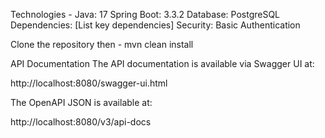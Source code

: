 Technologies - 
Java: 17
Spring Boot: 3.3.2
Database: PostgreSQL
Dependencies: [List key dependencies]
Security: Basic Authentication

Clone the repository then - 
mvn clean install


API Documentation
The API documentation is available via Swagger UI at:

http://localhost:8080/swagger-ui.html

The OpenAPI JSON is available at:

http://localhost:8080/v3/api-docs